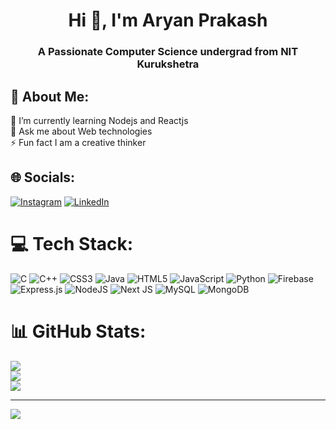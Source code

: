 <h1 align="center">Hi 👋, I'm Aryan Prakash</h1>
<h3 align="center">A Passionate Computer Science undergrad from NIT Kurukshetra</h3>
<h2>💫 About Me: </h2>
🌱 I’m currently learning Nodejs and Reactjs<br>💬 Ask me about Web technologies<br>⚡ Fun fact I am a creative thinker <br>


## 🌐 Socials:
[![Instagram](https://img.shields.io/badge/Instagram-%23E4405F.svg?logo=Instagram&logoColor=white)](https://instagram.com/aryan._.prkash) [![LinkedIn](https://img.shields.io/badge/LinkedIn-%230077B5.svg?logo=linkedin&logoColor=white)](https://linkedin.com/in/aryan-prakash-158802242) 

# 💻 Tech Stack:
![C](https://img.shields.io/badge/c-%2300599C.svg?style=flat&logo=c&logoColor=white) ![C++](https://img.shields.io/badge/c++-%2300599C.svg?style=flat&logo=c%2B%2B&logoColor=white) ![CSS3](https://img.shields.io/badge/css3-%231572B6.svg?style=flat&logo=css3&logoColor=white) ![Java](https://img.shields.io/badge/java-%23ED8B00.svg?style=flat&logo=java&logoColor=white) ![HTML5](https://img.shields.io/badge/html5-%23E34F26.svg?style=flat&logo=html5&logoColor=white) ![JavaScript](https://img.shields.io/badge/javascript-%23323330.svg?style=flat&logo=javascript&logoColor=%23F7DF1E) ![Python](https://img.shields.io/badge/python-3670A0?style=flat&logo=python&logoColor=ffdd54) ![Firebase](https://img.shields.io/badge/firebase-%23039BE5.svg?style=flat&logo=firebase) ![Express.js](https://img.shields.io/badge/express.js-%23404d59.svg?style=flat&logo=express&logoColor=%2361DAFB) ![NodeJS](https://img.shields.io/badge/node.js-6DA55F?style=flat&logo=node.js&logoColor=white) ![Next JS](https://img.shields.io/badge/Next-black?style=flat&logo=next.js&logoColor=white) ![MySQL](https://img.shields.io/badge/mysql-%2300f.svg?style=flat&logo=mysql&logoColor=white) ![MongoDB](https://img.shields.io/badge/MongoDB-%234ea94b.svg?style=flat&logo=mongodb&logoColor=white)
# 📊 GitHub Stats:
![](https://github-readme-stats.vercel.app/api?username=Aryanprakashh&theme=dracula&hide_border=false&include_all_commits=false&count_private=false)<br/>
![](https://github-readme-streak-stats.herokuapp.com/?user=Aryanprakashh&theme=dracula&hide_border=false)<br/>
![](https://github-readme-stats.vercel.app/api/top-langs/?username=Aryanprakashh&theme=dracula&hide_border=false&include_all_commits=false&count_private=false&layout=compact)

---
[![](https://visitcount.itsvg.in/api?id=Aryanprakashh&icon=5&color=0)](https://visitcount.itsvg.in)

<!-- Proudly created with GPRM ( https://gprm.itsvg.in ) -->
